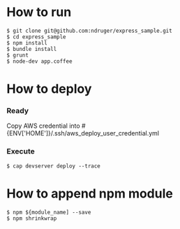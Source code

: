 
# How to run

```
$ git clone git@github.com:ndruger/express_sample.git
$ cd express_sample
$ npm install
$ bundle install
$ grunt
$ node-dev app.coffee
```

# How to deploy

### Ready

Copy AWS credential into #{ENV['HOME']}/.ssh/aws_deploy_user_credential.yml

### Execute

```
$ cap devserver deploy --trace
```

# How to append npm module

```
$ npm ${module_name] --save
$ npm shrinkwrap
```

